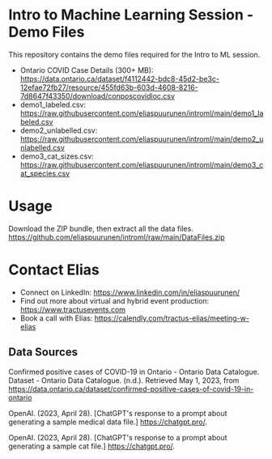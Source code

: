 # Intro to Machine Learning Session - Demo Files

This repository contains the demo files required for the Intro to ML session.

- Ontario COVID Case Details (300+ MB): https://data.ontario.ca/dataset/f4112442-bdc8-45d2-be3c-12efae72fb27/resource/455fd63b-603d-4608-8216-7d8647f43350/download/conposcovidloc.csv
- demo1_labeled.csv: https://raw.githubusercontent.com/eliaspuurunen/introml/main/demo1_labeled.csv
- demo2_unlabelled.csv: https://raw.githubusercontent.com/eliaspuurunen/introml/main/demo2_unlabelled.csv
- demo3_cat_sizes.csv: https://raw.githubusercontent.com/eliaspuurunen/introml/main/demo3_cat_species.csv

# Usage

Download the ZIP bundle, then extract all the data files. https://github.com/eliaspuurunen/introml/raw/main/DataFiles.zip

# Contact Elias

- Connect on LinkedIn: https://www.linkedin.com/in/eliaspuurunen/
- Find out more about virtual and hybrid event production: https://www.tractusevents.com
- Book a call with Elias: https://calendly.com/tractus-elias/meeting-w-elias

## Data Sources

Confirmed positive cases of COVID-19 in Ontario - Ontario Data Catalogue. Dataset - Ontario Data Catalogue. (n.d.). Retrieved May 1, 2023, from https://data.ontario.ca/dataset/confirmed-positive-cases-of-covid-19-in-ontario 

OpenAI. (2023, April 28). [ChatGPT's response to a prompt about generating a sample medical data file.] https://chatgpt.pro/.

OpenAI. (2023, April 28). [ChatGPT's response to a prompt about generating a sample cat file.] https://chatgpt.pro/.
